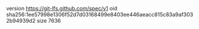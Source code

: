 version https://git-lfs.github.com/spec/v1
oid sha256:1ee57998e1306f52d7d03168499e8403ee446aeacc815c83a9af3032b94939d2
size 7636
